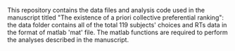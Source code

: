This repository contains the data files and analysis code used in the manuscript titled "The existence of a priori collective preferential ranking":
the data folder contains all of the total 119 subjects' choices and RTs data in the format of matlab 'mat' file. The matlab functions are required to perform the analyses described in the manuscript. 
